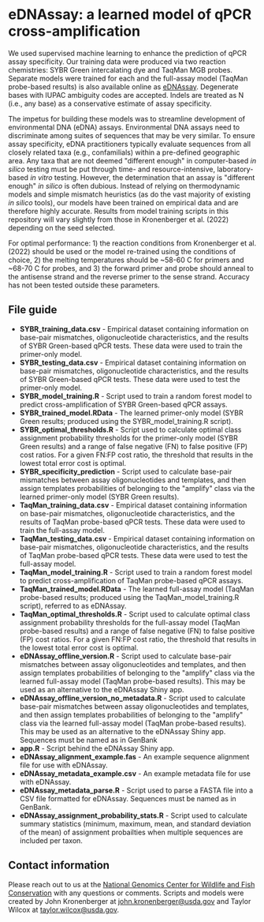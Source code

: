 # eDNAssay: a learned model of qPCR cross-amplification
We used supervised machine learning to enhance the prediction of qPCR assay specificity. Our training data were produced via two reaction chemistries: 
SYBR Green intercalating dye and TaqMan MGB probes. Separate models were trained for each and the full-assay model (TaqMan probe-based results) is also available online as [eDNAssay](https://nationalgenomicscenter.shinyapps.io/eDNAssay/). Degenerate bases with IUPAC ambiguity codes are accepted. Indels are treated as N (i.e., any base) as a conservative estimate of assay specificity.

The impetus for building these models was to streamline development of environmental DNA (eDNA) assays. Environmental DNA assays need to discriminate among 
suites of sequences that may be very similar. To ensure assay specificity, eDNA practitioners typically evaluate sequences from all closely related taxa 
(e.g., confamilials) within a pre-defined geographic area. Any taxa that are not deemed "different enough" in computer-based *in silico* testing must be 
put through time- and resource-intensive, laboratory-based *in vitro* testing. However, the determination that an assay is "different enough" *in silico* 
is often dubious. Instead of relying on thermodynamic models and simple mismatch heuristics (as do the vast majority of existing *in silico* tools), our 
models have been trained on empirical data and are therefore highly accurate. Results from model training scripts in this repository will vary slightly 
from those in Kronenberger et al. (2022) depending on the seed selected.

For optimal performance: 1) the reaction conditions from Kronenberger et al. (2022) should be used or the model re-trained using the conditions of choice, 2) the melting temperatures should be ~58-60 C for primers and ~68-70 C for probes, and 3) the forward primer and probe should anneal to the antisense strand and the reverse primer to the sense strand. Accuracy has not been tested outside these parameters.

## File guide
- **SYBR_training_data.csv** - Empirical dataset containing information on base-pair mismatches, oligonucleotide characteristics, and the results of SYBR Green-based qPCR tests. These data were used to train the primer-only model.
- **SYBR_testing_data.csv** - Empirical dataset containing information on base-pair mismatches, oligonucleotide characteristics, and the results of SYBR Green-based qPCR tests. These data were used to test the primer-only model.
- **SYBR_model_training.R** - Script used to train a random forest model to predict cross-amplification of SYBR Green-based qPCR assays.
- **SYBR_trained_model.RData** - The learned primer-only model (SYBR Green results; produced using the SYBR_model_training.R script).
- **SYBR_optimal_thresholds.R** - Script used to calculate optimal class assignment probability thresholds for the primer-only model (SYBR Green results) and a range of false negative (FN) to false positive (FP) cost ratios. For a given FN:FP cost ratio, the threshold that results in the lowest total error cost is optimal.
- **SYBR_specificity_prediction** - Script used to calculate base-pair mismatches between assay oligonucleotides and templates, and then assign templates
probabilities of belonging to the "amplify" class via the learned primer-only model (SYBR Green results).
- **TaqMan_training_data.csv** - Empirical dataset containing information on base-pair mismatches, oligonucleotide characteristics, and the results of TaqMan probe-based qPCR tests. These data were used to train the full-assay model.
- **TaqMan_testing_data.csv** - Empirical dataset containing information on base-pair mismatches, oligonucleotide characteristics, and the results of TaqMan probe-based qPCR tests. These data were used to test the full-assay model.
- **TaqMan_model_training.R** - Script used to train a random forest model to predict cross-amplification of TaqMan probe-based qPCR assays.
- **TaqMan_trained_model.RData** - The learned full-assay model (TaqMan probe-based results; produced using the TaqMan_model_training.R script), referred to as eDNAssay.
- **TaqMan_optimal_thresholds.R** - Script used to calculate optimal class assignment probability thresholds for the full-assay model (TaqMan probe-based results) and a range of false negative (FN) to false positive (FP) cost ratios. For a given FN:FP cost ratio, the threshold that results in the lowest total error cost is optimal.
- **eDNAssay_offline_version.R** - Script used to calculate base-pair mismatches between assay oligonucleotides and templates, and then assign templates
probabilities of belonging to the "amplify" class via the learned full-assay model (TaqMan probe-based results). This may be used as an alternative to the eDNAssay Shiny app.
- **eDNAssay_offline_version_no_metadata.R** - Script used to calculate base-pair mismatches between assay oligonucleotides and templates, and then assign templates
probabilities of belonging to the "amplify" class via the learned full-assay model (TaqMan probe-based results). This may be used as an alternative to the eDNAssay Shiny app. Sequences must be named as in GenBank
- **app.R** - Script behind the eDNAssay Shiny app.
- **eDNAssay_alignment_example.fas** - An example sequence alignment file for use with eDNAssay.
- **eDNAssay_metadata_example.csv** - An example metadata file for use with eDNAssay.
- **eDNAssay_metadata_parse.R** - Script used to parse a FASTA file into a CSV file formatted for eDNAssay. Sequences must be named as in GenBank.
- **eDNAssay_assignment_probability_stats.R** - Script used to calculate summary statistics (minimum, maximum, mean, and standard deviation of the mean) 
of assignment probailties when multiple sequences are included per taxon.

## Contact information
Please reach out to us at the [National Genomics Center for Wildlife and Fish Conservation](https://www.fs.usda.gov/rmrs/ngc) with any questions or comments. 
Scripts and models were created by John Kronenberger at john.kronenberger@usda.gov and Taylor Wilcox at taylor.wilcox@usda.gov.

